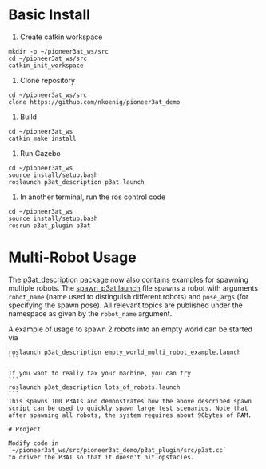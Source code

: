 # Basic Install

1. Create catkin workspace

```
mkdir -p ~/pioneer3at_ws/src
cd ~/pioneer3at_ws/src
catkin_init_workspace
```

1. Clone repository

```
cd ~/pioneer3at_ws/src
clone https://github.com/nkoenig/pioneer3at_demo
```

1. Build

```
cd ~/pioneer3at_ws
catkin_make install
```

1. Run Gazebo

```
cd ~/pioneer3at_ws
source install/setup.bash
roslaunch p3at_description p3at.launch
```

1. In another terminal, run the ros control code

```
cd ~/pioneer3at_ws
source install/setup.bash
rosrun p3at_plugin p3at
```

# Multi-Robot Usage

The [p3at_description](p3at_description) package now also contains examples for spawning multiple robots. The [spawn_p3at.launch](p3at_description/launch/spawn_p3at.launch) file spawns a robot with arguments ```robot_name``` (name used to distinguish different robots) and ```pose_args``` (for specifying the spawn pose). All relevant topics are published under the namespace as given by the ```robot_name``` argument. 

A example of usage to spawn 2 robots into an empty world can be started via
````
roslaunch p3at_description empty_world_multi_robot_example.launch
```

If you want to really tax your machine, you can try
```
roslaunch p3at_description lots_of_robots.launch
```
This spawns 100 P3ATs and demonstrates how the above described spawn script can be used to quickly spawn large test scenarios. Note that after spawning all robots, the system requires about 9Gbytes of RAM.

# Project

Modify code in `~/pioneer3at_ws/src/pioneer3at_demo/p3at_plugin/src/p3at.cc`
to driver the P3AT so that it doesn't hit opstacles.
